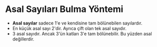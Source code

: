 # Asal Sayıları Bulma Yöntemi
- **Asal sayılar** sadece 1'e ve kendisine tam bölünebilen sayılardır.
- En küçük asal sayı 2'dir. Ayrıca çift olan tek asal sayıdır.
- 3 asal sayıdır. Ancak 3'ün katları 3'e tam bölünebilir. Bu yüzden asal değillerdir.
